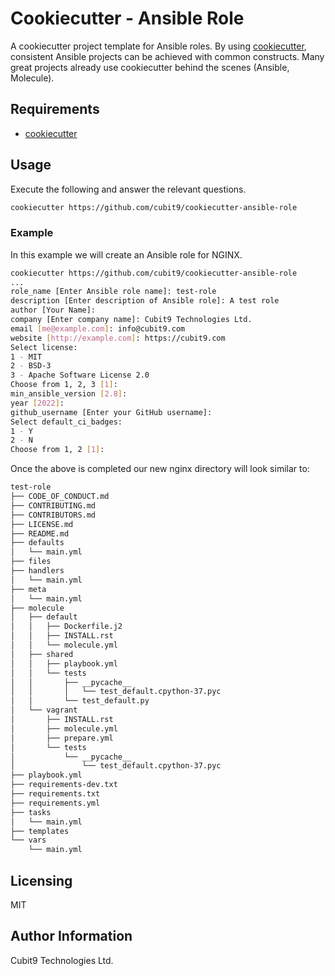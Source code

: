 # Cookiecutter - Ansible Role

A cookiecutter project template for Ansible roles. By using [cookiecutter](https://cookiecutter.readthedocs.io/en/latest/), consistent Ansible projects can be
achieved with common constructs. Many great projects already use cookiecutter
behind the scenes (Ansible, Molecule).

## Requirements

- [cookiecutter](https://cookiecutter.readthedocs.io/en/latest/installation.html)

## Usage

Execute the following and answer the relevant questions.

```bash
cookiecutter https://github.com/cubit9/cookiecutter-ansible-role
```

### Example

In this example we will create an Ansible role for NGINX.

```bash
cookiecutter https://github.com/cubit9/cookiecutter-ansible-role
...
role_name [Enter Ansible role name]: test-role
description [Enter description of Ansible role]: A test role
author [Your Name]: 
company [Enter company name]: Cubit9 Technologies Ltd.
email [me@example.com]: info@cubit9.com
website [http://example.com]: https://cubit9.com
Select license:
1 - MIT
2 - BSD-3
3 - Apache Software License 2.0
Choose from 1, 2, 3 [1]:
min_ansible_version [2.8]:
year [2022]:
github_username [Enter your GitHub username]: 
Select default_ci_badges:
1 - Y
2 - N
Choose from 1, 2 [1]:
```

Once the above is completed our new nginx directory will look similar to:

```bash
test-role
├── CODE_OF_CONDUCT.md
├── CONTRIBUTING.md
├── CONTRIBUTORS.md
├── LICENSE.md
├── README.md
├── defaults
│   └── main.yml
├── files
├── handlers
│   └── main.yml
├── meta
│   └── main.yml
├── molecule
│   ├── default
│   │   ├── Dockerfile.j2
│   │   ├── INSTALL.rst
│   │   └── molecule.yml
│   ├── shared
│   │   ├── playbook.yml
│   │   └── tests
│   │       ├── __pycache__
│   │       │   └── test_default.cpython-37.pyc
│   │       └── test_default.py
│   └── vagrant
│       ├── INSTALL.rst
│       ├── molecule.yml
│       ├── prepare.yml
│       └── tests
│           └── __pycache__
│               └── test_default.cpython-37.pyc
├── playbook.yml
├── requirements-dev.txt
├── requirements.txt
├── requirements.yml
├── tasks
│   └── main.yml
├── templates
└── vars
    └── main.yml
```

## Licensing

MIT

## Author Information

Cubit9 Technologies Ltd.
